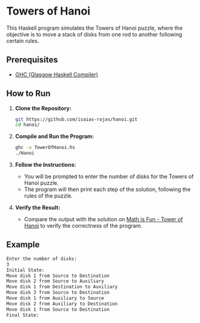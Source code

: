 # Towers of Hanoi

This Haskell program simulates the Towers of Hanoi puzzle, where the objective is to move a stack of disks from one rod to another following certain rules.

## Prerequisites

- [GHC (Glasgow Haskell Compiler)](https://www.haskell.org/ghc/)

## How to Run

1. **Clone the Repository:**

   ```bash
   git https://github.com/isaias-rojas/hanoi.git
   cd hanoi/
   ```

2. **Compile and Run the Program:**

   ```bash
   ghc -o TowerOfHanoi.hs
   ./Hanoi
   ```

3. **Follow the Instructions:**

   - You will be prompted to enter the number of disks for the Towers of Hanoi puzzle.
   - The program will then print each step of the solution, following the rules of the puzzle.

4. **Verify the Result:**

   - Compare the output with the solution on [Math is Fun - Tower of Hanoi](https://www.mathsisfun.com/games/towerofhanoi.html) to verify the correctness of the program.

## Example

```bash
Enter the number of disks:
3
Initial State:
Move disk 1 from Source to Destination
Move disk 2 from Source to Auxiliary
Move disk 1 from Destination to Auxiliary
Move disk 3 from Source to Destination
Move disk 1 from Auxiliary to Source
Move disk 2 from Auxiliary to Destination
Move disk 1 from Source to Destination
Final State:
```
